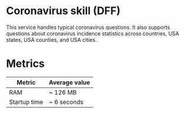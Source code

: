 # Coronavirus skill (DFF)
This service handles typical coronavirus questions.
It also supports questions about coronavirus incidence statistics across countries, USA states, USA counties, and USA cities.


# Metrics

| Metric       | Average value |
| ------------ | ------------- |
| RAM          | ~ 126 MB      |
| Startup time | ~ 6 seconds   |

